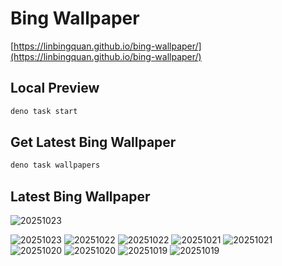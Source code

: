 # Bing Wallpaper

[https://linbingquan.github.io/bing-wallpaper/](https://linbingquan.github.io/bing-wallpaper/)

## Local Preview

```bash
deno task start
```

## Get Latest Bing Wallpaper

```bash
deno task wallpapers
```

## Latest Bing Wallpaper

![20251023](https://cn.bing.com/th?id=OHR.SnowLeopard_ZH-CN6644701381_UHD.jpg&rf=LaDigue_UHD.jpg&w=900&c=1)

![20251023](https://www.bing.com/th?id=OHR.BulgariaRocks_EN-US3184562282_UHD.jpg&rf=LaDigue_UHD.jpg&w=272&c=1)
![20251022](https://cn.bing.com/th?id=OHR.BulgariaRocks_ZH-CN0234903972_UHD.jpg&rf=LaDigue_UHD.jpg&w=272&c=1)
![20251022](https://www.bing.com/th?id=OHR.DiyaDiwali_EN-US3108369974_UHD.jpg&rf=LaDigue_UHD.jpg&w=272&c=1)
![20251021](https://cn.bing.com/th?id=OHR.ToucanForest_ZH-CN0072036253_UHD.jpg&rf=LaDigue_UHD.jpg&w=272&c=1)
![20251021](https://www.bing.com/th?id=OHR.HoffmansSloth_EN-US3030106938_UHD.jpg&rf=LaDigue_UHD.jpg&w=272&c=1)
![20251020](https://cn.bing.com/th?id=OHR.HoffmansSloth_ZH-CN7563408641_UHD.jpg&rf=LaDigue_UHD.jpg&w=272&c=1)
![20251020](https://www.bing.com/th?id=OHR.AppleHarvest_EN-US2977882687_UHD.jpg&rf=LaDigue_UHD.jpg&w=272&c=1)
![20251019](https://cn.bing.com/th?id=OHR.AppleHarvest_ZH-CN7317228007_UHD.jpg&rf=LaDigue_UHD.jpg&w=272&c=1)
![20251019](https://www.bing.com/th?id=OHR.SilburyHill_EN-US2485144120_UHD.jpg&rf=LaDigue_UHD.jpg&w=272&c=1)
